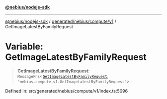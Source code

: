 [**@nebius/nodejs-sdk**](../../../../../README.md)

***

[@nebius/nodejs-sdk](../../../../../README.md) / [generated/nebius/compute/v1](../README.md) / GetImageLatestByFamilyRequest

# Variable: GetImageLatestByFamilyRequest

> **GetImageLatestByFamilyRequest**: `MessageFns`\<[`GetImageLatestByFamilyRequest`](../interfaces/GetImageLatestByFamilyRequest.md), `"nebius.compute.v1.GetImageLatestByFamilyRequest"`\>

Defined in: src/generated/nebius/compute/v1/index.ts:5096
